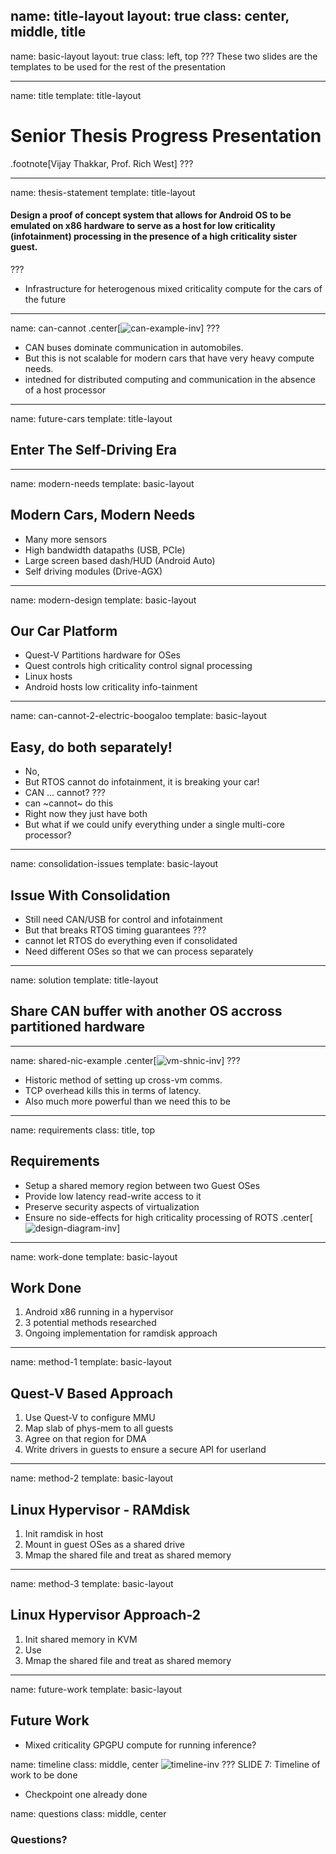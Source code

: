 name: title-layout
layout: true
class: center, middle, title
---
name: basic-layout
layout: true
class: left, top
???
These two slides are the templates to be used for the rest of the presentation


---
name: title
template: title-layout
# Senior Thesis Progress Presentation
.footnote[Vijay Thakkar, Prof. Rich West]
???


---
name: thesis-statement
template: title-layout
#### Design a proof of concept system that allows for Android OS to be emulated on x86 hardware to serve as a host for low criticality (infotainment) processing in the presence of a high criticality sister guest. 
???
- Infrastructure for heterogenous mixed criticality compute for the cars of the future


---
name: can-cannot
.center[![can-example-inv](./img/can-example-inv.png)]
???
- CAN buses dominate communication in automobiles.
- But this is not scalable for modern cars that have very heavy compute needs.
- intedned for distributed computing and communication in the absence of a host processor


---
name: future-cars
template: title-layout
## Enter The Self-Driving Era


---
name: modern-needs
template: basic-layout
## Modern Cars, Modern Needs
- Many more sensors
- High bandwidth datapaths (USB, PCIe)
- Large screen based dash/HUD (Android Auto)
- Self driving modules (Drive-AGX)


---
name: modern-design
template: basic-layout
## Our Car Platform
- Quest-V Partitions hardware for OSes
- Quest controls high criticality control signal processing
- Linux hosts
- Android hosts low criticality info-tainment


---
name: can-cannot-2-electric-boogaloo
template: basic-layout
## Easy, do both separately!
- No, 
- But RTOS cannot do infotainment, it is breaking your car!
- CAN ... cannot?
???
- can ~cannot~ do this
- Right now they just have both
- But what if we could unify everything under a single multi-core processor?


---
name: consolidation-issues
template: basic-layout
## Issue With Consolidation
- Still need CAN/USB for control and infotainment
- But that breaks RTOS timing guarantees
???
- cannot let RTOS do everything even if consolidated
- Need different OSes so that we can process separately


---
name: solution
template: title-layout
## Share CAN buffer with another OS accross partitioned hardware


---
name: shared-nic-example
.center[![vm-shnic-inv](./img/vm-shnic-inv.png)]
???
- Historic method of setting up cross-vm comms.
- TCP overhead kills this in terms of latency.
- Also much more powerful than we need this to be


---
name: requirements
class: title, top
## Requirements
- Setup a shared memory region between two Guest OSes
- Provide low latency read-write access to it
- Preserve security aspects of virtualization
- Ensure no side-effects for high criticality processing of ROTS
.center[![design-diagram-inv](./img/design-diagram-inv.png)]


---
name: work-done
template: basic-layout
## Work Done
1. Android x86 running in a hypervisor
2. 3 potential methods researched
3. Ongoing implementation for ramdisk approach


---
name: method-1
template: basic-layout
## Quest-V Based Approach
1. Use Quest-V to configure MMU
2. Map slab of phys-mem to all guests
3. Agree on that region for DMA
4. Write drivers in guests to ensure a secure API for userland


---
name: method-2
template: basic-layout
## Linux Hypervisor - RAMdisk
1. Init ramdisk in host
2. Mount in guest OSes as a shared drive
3. Mmap the shared file and treat as shared memory


---
name: method-3
template: basic-layout
## Linux Hypervisor Approach-2
1. Init shared memory in KVM
2. Use 
3. Mmap the shared file and treat as shared memory


---
name: future-work
template: basic-layout
## Future Work
- Mixed criticality GPGPU compute for running inference?


name: timeline
class: middle, center
![timeline-inv](./img/timeline-inv.png)
???
SLIDE 7: Timeline of work to be done
- Checkpoint one already done


name: questions
class: middle, center
### Questions?
